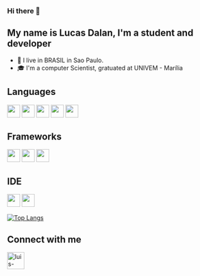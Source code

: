 ### Hi there 👋
## My name is Lucas Dalan, I'm a student and developer 
- :night_with_stars: I live in BRASIL in Sao Paulo.
- :mortar_board: I'm a computer Scientist, gratuated at UNIVEM - Marília


## Languages
<img src="https://img.shields.io/badge/Delphi-B22222?style=for-the-badge&logo=delphi&logoColor=white" height="30" style="max-width:100%;"></img>
<img src="https://img.shields.io/badge/JavaScript-323330?style=for-the-badge&logo=javascript&logoColor=F7DF1E" height="30" style="max-width:100%;"></img>
<img src="https://img.shields.io/badge/Python-3776AB?style=for-the-badge&logo=python&logoColor=white" height="30" style="max-width:100%;"></img>
<img src="https://img.shields.io/badge/HTML5-E34F26?style=for-the-badge&logo=html5&logoColor=white" height="30" style="max-width:100%;"></img>
<img src="https://img.shields.io/badge/CSS3-1572B6?style=for-the-badge&logo=css3&logoColor=white" height="30" style="max-width:100%;"></img>


## Frameworks 
<img src="https://img.shields.io/badge/React-20232A?style=for-the-badge&logo=react&logoColor=61DAFB" height="30" style="max-width:100%;"></img>
<img src="https://img.shields.io/badge/React_Native-20232A?style=for-the-badge&logo=react&logoColor=61DAFB" height="30" style="max-width:100%;"></img>
<img src="https://img.shields.io/badge/Flutter-02569B?style=for-the-badge&logo=flutter&logoColor=white" height="30" style="max-width:100%;"></img>

## IDE
<img src="https://img.shields.io/badge/Visual_Studio_Code-0078D4?style=for-the-badge&logo=visual%20studio%20code&logoColor=white" height="30" style="max-width:100%;"></img>
<img src="https://img.shields.io/badge/PyCharm-000000.svg?&style=for-the-badge&logo=PyCharm&logoColor=white" height="30" style="max-width:100%;"></img>

[![Top Langs](https://github-readme-stats.vercel.app/api/top-langs/?username=lucasd09)](https://github.com/lucasd09/github-readme-stats)

## Connect with me
<a href="https://www.linkedin.com/in/lucasdalan/" target="_blank">
  <img aling="center" alt="luis-linkedin" height="40" width="40" src="https://cdn.jsdelivr.net/gh/devicons/devicon/icons/linkedin/linkedin-original.svg" style="max-width:100%;">
</a>
